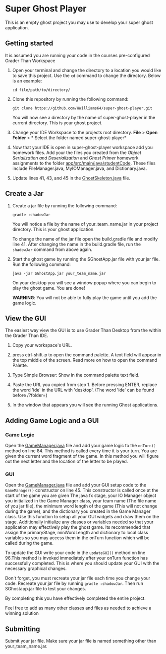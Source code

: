 # Super Ghost Player

This is an empty ghost project you may use to develop your super ghost application.

## Getting started
It is assumed you are running your code in the courses pre-configured Grader Than Workspace

1. Open your terminal and change the directory to a location you would like to
   save this project. Use the `cd` command to change the directory. Below is an
   example:

    ```shell
    cd file/path/to/directory/ 
    ```

2. Clone this repository by running the following command:

    ```shell
    git clone https://github.com/HWilliams64/super-ghost-player.git
    ```

    You will now see a directory by the name of super-ghost-player in the current directory. This is your ghost project.

3. Change your IDE Workspace to the projects root directory. **File** > **Open Folder** > * Select the folder named super-ghost-player* 
   
4. Now that your IDE is open in super-ghost-player workspace add you homework
   files. Add your the files you created from the *Object Serialization and
   Deserialization* and *Ghost Primer* homework assignments to the folder
   [app/src/main/java/studentCode](app/src/main/java/studentCode). These files include FileManager.java,
   MyIOManager.java, and Dictionary.java.

5. Update lines 41, 43, and 45 in the [GhostSkeleton.java](app/src/main/java/studentCode/GhostSkeleton.java) file.

## Create a Jar
1. Create a jar file by running the following command:
   
    ```shell
    gradle :shadowJar
    ```

    You will notice a file by the name of your_team_name.jar in your project directory. This is your ghost application.

    To change the name of the jar file open the build.gradle file and modify line 41. After changing the name in the build.gradle file, run the `shadowJar` command from above again.

2. Start the ghost game by running the SGhostApp.jar file with your jar file. Run the following command:

    ```shell
    java -jar SGhostApp.jar your_team_name.jar
    ```
    
    On your desktop you will see a window popup where you can begin to play the ghost game. You are done!

    **WARNING**: You will not be able to fully play the game until you add the
    game logic.
    
## View the GUI
The easiest way view the GUI is to use Grader Than Desktop from the within the
Grader Than IDE.

1. Copy your workspace's URL.
   
2. press ctrl-shift-p to open the command palette. A text field will appear in the top middle of the screen. Read more on how to open the command Palette.
   
3. Type Simple Browser: Show in the command palette text field.
   
4. Paste the URL you copied from step 1. Before pressing ENTER, replace the word 'ide' in the URL with 'desktop'. (The word 'ide' can be found before /?folder=)

5. In the window that appears you will see the running Ghost applications.

## Adding Game Logic and a GUI

### Game Logic 

Open the [GameManager.java](app/src/main/java/studentCode/GameManager.java) file
and add your game logic to the `onTurn()` method on line 84. This method is
called every time it is your turn. You are given the current word fragment of
the game. In this method you will figure out the next letter and the location of
the letter to be played.

### GUI

Open the [GameManager.java](app/src/main/java/studentCode/GameManager.java) file
and add your GUI setup code to the `GameManager()` constructor on line 45. This
constructor is called once at the start of the game you are given The java fx
stage, your IO Manager object you initialized in the Game Manager class, your
team name (The file name of you jar file), the minimum word length of the game
(This will not change during the game), and the dictionary you created in the
Game Manager class. Use this function to setup all your GUI widgets and draw
them on the stage. Additionally initialize any classes or variables needed so
that your application may effectively play the ghost game. Its recommended that
assign the primaryStage, minWordLength and dictionary to local class variables
so you may access them in the onTurn function which will be called during the
game.

To update the GUI write your code in the `updateGUI()` method on line 96.This
method is invoked immediately after your onTurn function has successfully
completed. This is where you should update your GUI with the necessary graphical
changes.

Don't forget, you must recreate your jar file each time you change your code.
Recreate your jar file by running `gradle :shadowJar`. Then run SGhostapp.jar
file to test your changes.

By completing this you have effectively completed the entire project.

Feel free to add as many other classes and files as needed to achieve a winning solution

## Submitting

Submit your jar file. Make sure your jar file is named something other than your_team_name.jar.
